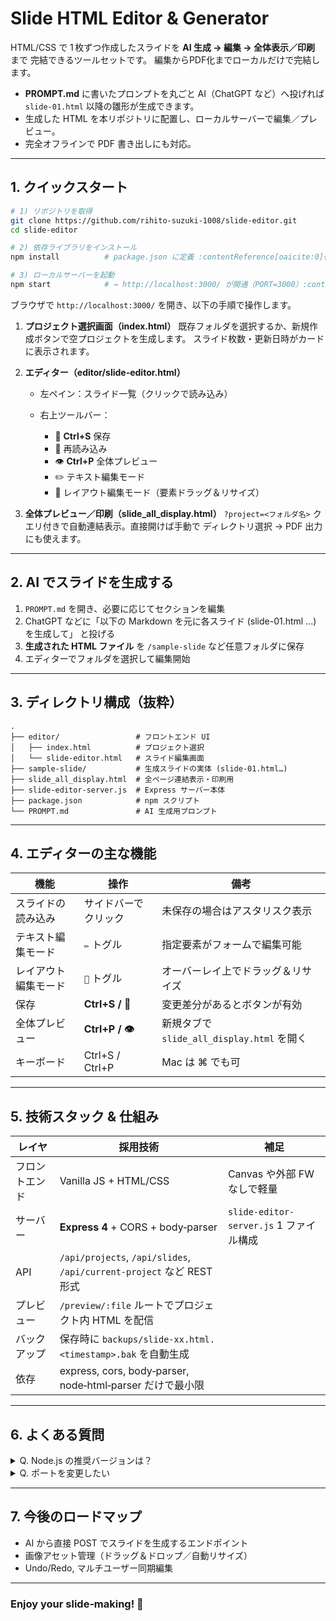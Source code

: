 # Slide HTML Editor & Generator

HTML/CSS で 1 枚ずつ作成したスライドを **AI 生成 → 編集 → 全体表示／印刷** まで
完結できるツールセットです。  編集からPDF化までローカルだけで完結します。

- **PROMPT.md** に書いたプロンプトを丸ごと AI（ChatGPT など）へ投げれば  
  `slide-01.html` 以降の雛形が生成できます。  
- 生成した HTML を本リポジトリに配置し、ローカルサーバーで編集／プレビュー。  
- 完全オフラインで PDF 書き出しにも対応。

---

## 1. クイックスタート

```bash
# 1) リポジトリを取得
git clone https://github.com/rihito-suzuki-1008/slide-editor.git
cd slide-editor

# 2) 依存ライブラリをインストール
npm install          # package.json に定義 :contentReference[oaicite:0]{index=0}

# 3) ローカルサーバーを起動
npm start            # → http://localhost:3000/ が開通（PORT=3000）:contentReference[oaicite:1]{index=1}
````

ブラウザで `http://localhost:3000/` を開き、以下の手順で操作します。

1. **プロジェクト選択画面（index.html）**
   既存フォルダを選択するか、新規作成ボタンで空プロジェクトを生成します。
   スライド枚数・更新日時がカードに表示されます。
2. **エディター（editor/slide-editor.html）**

   * 左ペイン：スライド一覧（クリックで読み込み）
   * 右上ツールバー：

     * 💾 **Ctrl+S** 保存
     * 🔄 再読み込み
     * 👁️ **Ctrl+P** 全体プレビュー
     * ✏️ テキスト編集モード
     * 🎨 レイアウト編集モード（要素ドラッグ＆リサイズ）
3. **全体プレビュー／印刷（slide\_all\_display.html）**
   `?project=<フォルダ名>` クエリ付きで自動連結表示。直接開けば手動で
   ディレクトリ選択 → PDF 出力にも使えます。

---

## 2. AI でスライドを生成する

1. `PROMPT.md` を開き、必要に応じてセクションを編集
2. ChatGPT などに「以下の Markdown を元に各スライド (slide-01.html …) を生成して」
   と投げる
3. **生成された HTML ファイル** を `/sample-slide` など任意フォルダに保存
4. エディターでフォルダを選択して編集開始

---

## 3. ディレクトリ構成（抜粋）

```
.
├── editor/                 # フロントエンド UI
│   ├── index.html          # プロジェクト選択
│   └── slide-editor.html   # スライド編集画面
├── sample-slide/           # 生成スライドの実体 (slide-01.html…)
├── slide_all_display.html  # 全ページ連結表示・印刷用
├── slide-editor-server.js  # Express サーバー本体
├── package.json            # npm スクリプト
└── PROMPT.md               # AI 生成用プロンプト
```

---

## 4. エディターの主な機能

| 機能         | 操作               | 備考                                 |
| ---------- | ---------------- | ---------------------------------- |
| スライドの読み込み  | サイドバーでクリック       | 未保存の場合はアスタリスク表示                    |
| テキスト編集モード  | `✏️` トグル         | 指定要素がフォームで編集可能                     |
| レイアウト編集モード | `🎨` トグル         | オーバーレイ上でドラッグ＆リサイズ                  |
| 保存         | **Ctrl+S / 💾**  | 変更差分があるとボタンが有効                     |
| 全体プレビュー    | **Ctrl+P / 👁️** | 新規タブで `slide_all_display.html` を開く |
| キーボード      | Ctrl+S / Ctrl+P  | Mac は ⌘ でも可                        |

---

## 5. 技術スタック & 仕組み

| レイヤ     | 採用技術                                                              | 補足                                 |
| ------- | ----------------------------------------------------------------- | ---------------------------------- |
| フロントエンド | Vanilla JS + HTML/CSS                                             | Canvas や外部 FW なしで軽量                |
| サーバー    | **Express 4** + CORS + body‑parser                                | `slide-editor-server.js` 1 ファイル構成  |
| API     | `/api/projects`, `/api/slides`, `/api/current-project` など REST 形式 |                                    |
| プレビュー   | `/preview/:file` ルートでプロジェクト内 HTML を配信                             |                                    |
| バックアップ  | 保存時に `backups/slide-xx.html.<timestamp>.bak` を自動生成                |                                    |
| 依存      | express, cors, body‑parser, node‑html‑parser だけで最小限               |                                    |

---

## 6. よくある質問

<details>
<summary>Q. Node.js の推奨バージョンは？</summary>

A. LTS 版 (v18 以降) を推奨します。古いバージョンでも動作しますが、
ESM 対応やパフォーマンスの観点から最新版を選択してください。

</details>

<details>
<summary>Q. ポートを変更したい</summary>

`PORT` 定数を `slide-editor-server.js` 冒頭で書き換えてください。
（環境変数などへの抽出は TODO）

</details>

---

## 7. 今後のロードマップ

* AI から直接 POST でスライドを生成するエンドポイント
* 画像アセット管理（ドラッグ＆ドロップ／自動リサイズ）
* Undo/Redo, マルチユーザー同期編集

---

### Enjoy your slide‑making! 🚀
